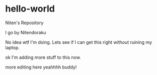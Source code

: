 # hello-world
Niten's Repository 

I go by Nitendoraku 

No idea wtf I'm doing. Lets see if I can get this right
without ruining my laptop.

ok I'm adding more stuff to this now. 

more editing here yeahhhh buddy!
